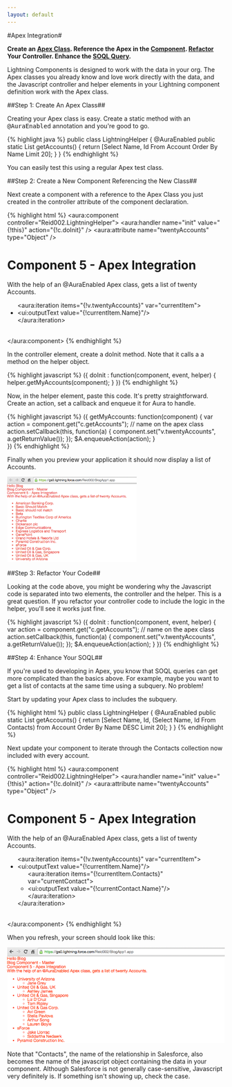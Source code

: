 ```yaml
---
layout: default
---
```


#Apex Integration#

**Create an [Apex Class](#Apex). Reference the Apex in the [Component](#component). [Refactor](#refactor) Your Controller. Enhance the [SOQL Query](#soql).**


Lightning Components is designed to work with the data in your org. The Apex classes you already know and love work directly with the data, and the Javascript controller and helper elements in your Lightning component definition work with the Apex class.

<a name="apex"></a>

##Step 1: Create An Apex Class##

Creating your Apex class is easy. Create a static method with an <tt>@AuraEnabled</tt> annotation and you're good to go.

{% highlight java %}
public class LightningHelper {
    @AuraEnabled
    public static List<Account> getAccounts() {
        return [Select Name, Id From Account Order By Name Limit 20];
    }
}
{% endhighlight %}

You can easily test this using a regular Apex test class.

<a name="component"></a>

##Step 2: Create a New Component Referencing the New Class##

Next create a component with a reference to the Apex Class you just created in the controller attribute of the component declaration.

{% highlight html %}
<aura:component controller="Reid002.LightningHelper">
    <aura:handler name="init" value="{!this}" action="{!c.doInit}" />
    <aura:attribute name="twentyAccounts" type="Object" />
	<h1>Component 5 - Apex Integration</h1>
    <p>With the help of an @AuraEnabled Apex class, gets a list of twenty Accounts.</p>
    <ul>
    <aura:iteration items="{!v.twentyAccounts}" var="currentItem">
        <li><ui:outputText value="{!currentItem.Name}"/></li>
    </aura:iteration>
    </ul>    
</aura:component>
{% endhighlight %}

In the controller element, create a doInit method. Note that it calls a a method on the helper object.

{% highlight javascript %}
({
	doInit : function(component, event, helper) {
       helper.getMyAccounts(component);
    }
})
{% endhighlight %}

Now, in the helper element, paste this code. It's pretty straightforward. Create an action, set a callback and enqueue it for Aura to handle.

{% highlight javascript %}
({
	getMyAccounts: function(component) {
        var action = component.get("c.getAccounts"); // name on the apex class
        action.setCallback(this, function(a) {
            component.set("v.twentyAccounts", a.getReturnValue());
        });
        $A.enqueueAction(action);
    }		
})
{% endhighlight %}

Finally when you preview your application it should now display a list of Accounts.

<img src="images/lightning-components-apex-20accounts.png" width="300px" />

<a name="refactor"></a>

##Step 3: Refactor Your Code##

Looking at the code above, you might be wondering why the Javascript code is separated into two elements, the controller and the helper. This is a great question.  If you refactor your controller code to include the logic in the helper, you'll see it works just fine.

{% highlight javascript %}
({
	doInit : function(component, event, helper) {
        var action = component.get("c.getAccounts"); // name on the apex class
        action.setCallback(this, function(a) {
            component.set("v.twentyAccounts", a.getReturnValue());
        });
        $A.enqueueAction(action);
    }
})
{% endhighlight %}

<a name="soql"></a>

##Step 4: Enhance Your SOQL##

If you're used to developing in Apex, you know that SOQL queries can get more complicated than the basics above. For example, maybe you want to get a list of contacts at the same time using a subquery. No problem!

Start by updating your Apex class to includes the subquery.

{% highlight html %}
public class LightningHelper {
    @AuraEnabled
    public static List<Account> getAccounts() {
        return [Select Name, Id, (Select Name, Id From Contacts) from Account Order By Name DESC Limit 20];
    }
}
{% endhighlight %}

Next update your component to iterate through the Contacts collection now included with every account.

{% highlight html %}
<aura:component controller="Reid002.LightningHelper">
    <aura:handler name="init" value="{!this}" action="{!c.doInit}" />
    <aura:attribute name="twentyAccounts" type="Object" />
	<h1>Component 5 - Apex Integration</h1>
    <p>With the help of an @AuraEnabled Apex class, gets a list of twenty Accounts.</p>
    <ul>
    <aura:iteration items="{!v.twentyAccounts}" var="currentItem">
        <li>
            <ui:outputText value="{!currentItem.Name}"/>
            <ul>
           	<aura:iteration items="{!currentItem.Contacts}" var="currentContact">
                <li><ui:outputText value="{!currentContact.Name}"/></li>
            </aura:iteration>
            </ul>
        </li>
    </aura:iteration>
    </ul>    
</aura:component>
{% endhighlight %}

When you refresh, your screen should look like this:

<img src="images/lightning-component-apex-subquery.png" width="600px" />

Note that "Contacts", the name of the relationship in Salesforce, also becomes the name of the javascript object containing the data in your component. Although Salesforce is not generally case-sensitive, Javascript very definitely is. If something isn't showing up, check the case.
